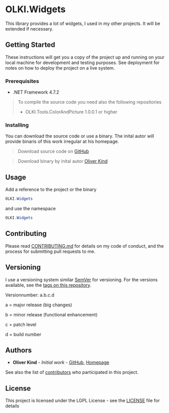 # OLKI.Widgets

This library provides a lot of widgets, I used in my other projects. It will be extended if necessary.

## Getting Started

These instructions will get you a copy of the project up and running on your local machine for development and testing purposes. See deployment for notes on how to deploy the project on a live system.

### Prerequisites

* .NET Framework 4.7.2

> To compile the source code you need also the following repositories
> * OLKI.Tools.ColorAndPicture 1.0.0.1 or higher

### Installing

You can download the source code or use a binary. The inital autor will provide binaris of this work irregular at his homepage.

> Download source code on [GitHub](https://github.com/OliverKind/OLKI.Widgets/archive/master.zip)

> Download  binary by inital autor [Oliver Kind](https://oliver-kind.de/index.php?NId=40)

## Usage

Add a reference to the project or the binary
```C#
OLKI.Widgets
```

and use the namespace
```C#
OLKI.Widgets
```

## Contributing

Please read [CONTRIBUTING.md](CONTRIBUTING.md) for details on my code of conduct, and the process for submitting pull requests to me.

## Versioning

I use a versioning system similar [SemVer](http://semver.org/) for versioning. For the versions available, see the [tags on this repository](https://github.com/OliverKind/OLKI.Widgets/tags). 

Versionnumber: a.b.c.d 

a = major release (big changes)

b = minor release (functional enhancement)

c = patch level

d = build number

## Authors

* **Oliver Kind** - *Initial work* - [GitHub](https://github.com/OliverKind), [Homepage](https://oliver-kind.de/)

See also the list of [contributors](https://github.com/OliverKind/OLKI.Widgets/contributors) who participated in this project.

## License

This project is licensed under the LGPL License - see the [LICENSE](LICENSE) file for details
